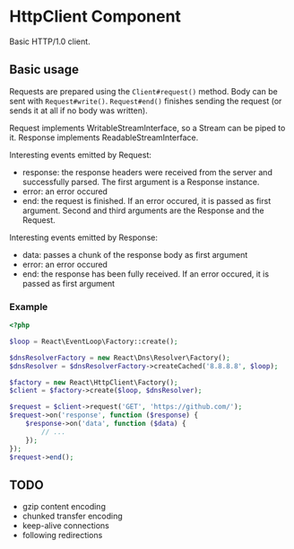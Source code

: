 # HttpClient Component

Basic HTTP/1.0 client.

## Basic usage

Requests are prepared using the ``Client#request()`` method. Body can be sent with ``Request#write()``. ``Request#end()`` finishes sending the request (or sends it at all if no body was written).

Request implements WritableStreamInterface, so a Stream can be piped to it. Response implements ReadableStreamInterface.

Interesting events emitted by Request:

* response: the response headers were received from the server and successfully parsed. The first argument is a Response instance.
* error: an error occured
* end: the request is finished. If an error occured, it is passed as first argument. Second and third arguments are the Response and the Request.

Interesting events emitted by Response:

* data: passes a chunk of the response body as first argument
* error: an error occured
* end: the response has been fully received. If an error occured, it is passed as first argument

### Example

```php
<?php

$loop = React\EventLoop\Factory::create();

$dnsResolverFactory = new React\Dns\Resolver\Factory();
$dnsResolver = $dnsResolverFactory->createCached('8.8.8.8', $loop);

$factory = new React\HttpClient\Factory();
$client = $factory->create($loop, $dnsResolver);

$request = $client->request('GET', 'https://github.com/');
$request->on('response', function ($response) {
    $response->on('data', function ($data) {
        // ...
    });
});
$request->end();
```

## TODO

* gzip content encoding
* chunked transfer encoding
* keep-alive connections
* following redirections

